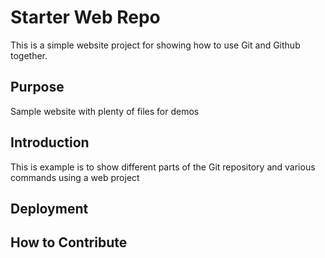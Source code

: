 # Starter Web Repo

This is a simple website project for showing how to use Git and Github together.

## Purpose

Sample website with plenty of files for demos

## Introduction

This is example is to show different parts of the Git repository and various commands using a web project

## Deployment

## How to Contribute